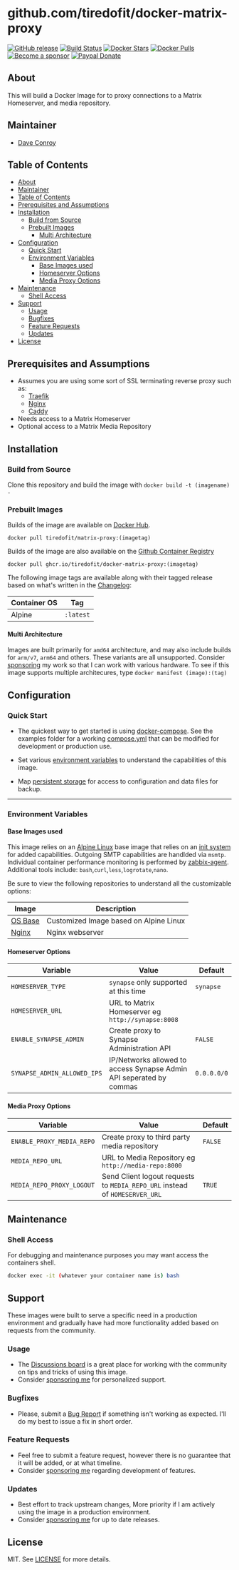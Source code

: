 # github.com/tiredofit/docker-matrix-proxy

[![GitHub release](https://img.shields.io/github/v/tag/tiredofit/docker-matrix-proxy?style=flat-square)](https://github.com/tiredofit/docker-matrix-proxy/releases)
[![Build Status](https://img.shields.io/github/workflow/status/tiredofit/docker-matrix-proxy/build?style=flat-square)](https://github.com/tiredofit/docker-matrix-proxy/actions?query=workflow%3Abuild)
[![Docker Stars](https://img.shields.io/docker/stars/tiredofit/matrix-proxy.svg?style=flat-square&logo=docker)](https://hub.docker.com/r/tiredofit/matrix-proxy/)
[![Docker Pulls](https://img.shields.io/docker/pulls/tiredofit/matrix-proxy.svg?style=flat-square&logo=docker)](https://hub.docker.com/r/tiredofit/matrix-proxy/)
[![Become a sponsor](https://img.shields.io/badge/sponsor-tiredofit-181717.svg?logo=github&style=flat-square)](https://github.com/sponsors/tiredofit)
[![Paypal Donate](https://img.shields.io/badge/donate-paypal-00457c.svg?logo=paypal&style=flat-square)](https://www.paypal.me/tiredofit)

## About

This will build a Docker Image for to proxy connections to a Matrix Homeserver, and media repository.

## Maintainer

- [Dave Conroy](https://github.com/tiredofit/)

## Table of Contents

- [About](#about)
- [Maintainer](#maintainer)
- [Table of Contents](#table-of-contents)
- [Prerequisites and Assumptions](#prerequisites-and-assumptions)
- [Installation](#installation)
  - [Build from Source](#build-from-source)
  - [Prebuilt Images](#prebuilt-images)
    - [Multi Architecture](#multi-architecture)
- [Configuration](#configuration)
  - [Quick Start](#quick-start)
  - [Environment Variables](#environment-variables)
    - [Base Images used](#base-images-used)
    - [Homeserver Options](#homeserver-options)
    - [Media Proxy Options](#media-proxy-options)
- [Maintenance](#maintenance)
  - [Shell Access](#shell-access)
- [Support](#support)
  - [Usage](#usage)
  - [Bugfixes](#bugfixes)
  - [Feature Requests](#feature-requests)
  - [Updates](#updates)
- [License](#license)

## Prerequisites and Assumptions
*  Assumes you are using some sort of SSL terminating reverse proxy such as:
   *  [Traefik](https://github.com/tiredofit/docker-traefik)
   *  [Nginx](https://github.com/jc21/nginx-proxy-manager)
   *  [Caddy](https://github.com/caddyserver/caddy)
*  Needs access to a Matrix Homeserver
*  Optional access to a Matrix Media Repository

## Installation
### Build from Source
Clone this repository and build the image with `docker build -t (imagename) .`

### Prebuilt Images
Builds of the image are available on [Docker Hub](https://hub.docker.com/r/tiredofit/matrix-proxy).

```
docker pull tiredofit/matrix-proxy:(imagetag)
```

Builds of the image are also available on the [Github Container Registry](https://github.com/tiredofit/matrix-proxy/pkgs/container/matrix-proxy)

```
docker pull ghcr.io/tiredofit/docker-matrix-proxy:(imagetag)
```

The following image tags are available along with their tagged release based on what's written in the [Changelog](CHANGELOG.md):

| Container OS | Tag       |
| ------------ | --------- |
| Alpine       | `:latest` |

#### Multi Architecture
Images are built primarily for `amd64` architecture, and may also include builds for `arm/v7`, `arm64` and others. These variants are all unsupported. Consider [sponsoring](https://github.com/sponsors/tiredofit) my work so that I can work with various hardware. To see if this image supports multiple architecures, type `docker manifest (image):(tag)`

## Configuration

### Quick Start

* The quickest way to get started is using [docker-compose](https://docs.docker.com/compose/). See the examples folder for a working [compose.yml](examples/compose.yml) that can be modified for development or production use.

* Set various [environment variables](#environment-variables) to understand the capabilities of this image.
* Map [persistent storage](#data-volumes) for access to configuration and data files for backup.


* * *
### Environment Variables

#### Base Images used

This image relies on an [Alpine Linux](https://hub.docker.com/r/tiredofit/alpine) base image that relies on an [init system](https://github.com/just-containers/s6-overlay) for added capabilities. Outgoing SMTP capabilities are handlded via `msmtp`. Individual container performance monitoring is performed by [zabbix-agent](https://zabbix.org). Additional tools include: `bash`,`curl`,`less`,`logrotate`,`nano`.

Be sure to view the following repositories to understand all the customizable options:

| Image                                                  | Description                            |
| ------------------------------------------------------ | -------------------------------------- |
| [OS Base](https://github.com/tiredofit/docker-alpine/) | Customized Image based on Alpine Linux |
| [Nginx](https://github.com/tiredofit/docker-nginx/)    | Nginx webserver                        |

#### Homeserver Options
| Variable                    | Value                                                                       | Default     |
| --------------------------- | --------------------------------------------------------------------------- | ----------- |
| `HOMESERVER_TYPE`           | `synapse` only supported at this time                                       | `synapse`   |
| `HOMESERVER_URL`            | URL to Matrix Homeserver eg `http://synapse:8008`                           |             |
| `ENABLE_SYNAPSE_ADMIN`      | Create proxy to Synapse Administration API                                  | `FALSE`     |
| `SYNAPSE_ADMIN_ALLOWED_IPS` | IP/Networks allowed to access Synapse Admin API seperated by commas         | `0.0.0.0/0` |

#### Media Proxy Options
| Variable                    | Value                                                                       | Default     |
| --------------------------- | --------------------------------------------------------------------------- | ----------- |
| `ENABLE_PROXY_MEDIA_REPO`   | Create proxy to third party media repository                                | `FALSE`     |
| `MEDIA_REPO_URL`            | URL to Media Repository eg `http://media-repo:8000`                         |             |
| `MEDIA_REPO_PROXY_LOGOUT`   | Send Client logout requests to `MEDIA_REPO_URL` instead of `HOMESERVER_URL` | `TRUE`      |

## Maintenance
### Shell Access

For debugging and maintenance purposes you may want access the containers shell.

```bash
docker exec -it (whatever your container name is) bash
```
## Support

These images were built to serve a specific need in a production environment and gradually have had more functionality added based on requests from the community.
### Usage
- The [Discussions board](../../discussions) is a great place for working with the community on tips and tricks of using this image.
- Consider [sponsoring me](https://github.com/sponsors/tiredofit) for personalized support.
### Bugfixes
- Please, submit a [Bug Report](issues/new) if something isn't working as expected. I'll do my best to issue a fix in short order.

### Feature Requests
- Feel free to submit a feature request, however there is no guarantee that it will be added, or at what timeline.
- Consider [sponsoring me](https://github.com/sponsors/tiredofit) regarding development of features.

### Updates
- Best effort to track upstream changes, More priority if I am actively using the image in a production environment.
- Consider [sponsoring me](https://github.com/sponsors/tiredofit) for up to date releases.

## License
MIT. See [LICENSE](LICENSE) for more details.
